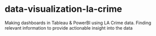 # data-visualization-la-crime
Making dashboards in Tableau &amp; PowerBI using LA Crime data. Finding relevant information to provide actionable insight into the data
